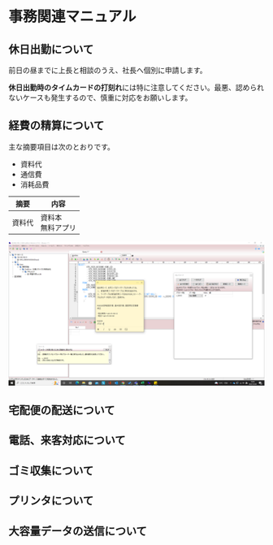 # 事務関連マニュアル
## 休日出勤について
前日の昼までに上長と相談のうえ、社長へ個別に申請します。

**休日出勤時のタイムカードの打刻れ**には特に注意してください。最悪、認められないケースも発生するので、慎重に対応をお願いします。

## 経費の精算について
主な摘要項目は次のとおりです。
- 資料代
- 通信費
- 消耗品費

|摘要 |内容
|--|--
|資料代 |資料本<br>無料アプリ

![A5M2](img/A5M2%E3%83%91%E3%83%A9%E3%83%A1%E3%83%BC%E3%82%BF%E4%BD%BF%E3%81%84%E6%96%B9.png)

## 宅配便の配送について
## 電話、来客対応について
## ゴミ収集について
## プリンタについて
## 大容量データの送信について